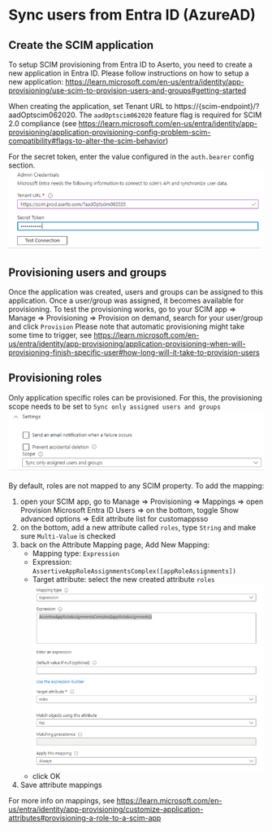# Sync users from Entra ID (AzureAD)

## Create the SCIM application
To setup SCIM provisioning from Entra ID to Aserto, you need to create a new application in Entra ID. Please follow instructions on how to setup a new application:  https://learn.microsoft.com/en-us/entra/identity/app-provisioning/use-scim-to-provision-users-and-groups#getting-started

When creating the application, set Tenant URL to https://{scim-endpoint}/?aadOptscim062020. The `aadOptscim062020` feature flag is required for SCIM 2.0 compliance (see https://learn.microsoft.com/en-us/entra/identity/app-provisioning/application-provisioning-config-problem-scim-compatibility#flags-to-alter-the-scim-behavior)

For the secret token, enter the value configured in the `auth.bearer` config section.
![Provisioning credentials](./img/credentials.png)

## Provisioning users and groups
Once the application was created, users and groups can be assigned to this application. Once a user/group was assigned, it becomes available for provisioning.
To test the provisioning works, go to your SCIM app => Manage => Provisioning => Provision on demand, search for your user/group and click `Provision`
Please note that automatic provisioning might take some time to trigger, see https://learn.microsoft.com/en-us/entra/identity/app-provisioning/application-provisioning-when-will-provisioning-finish-specific-user#how-long-will-it-take-to-provision-users

## Provisioning roles
Only application specific roles can be provisioned. For this, the provisioning scope needs to be set to `Sync only assigned users and groups`
![Sync only assigned users and groups](./img/image.png)

By default, roles are not mapped to any SCIM property. To add the mapping:
1. open your SCIM app, go to Manage => Provisioning => Mappings => open Provision Microsoft Entra ID Users => on the bottom, toggle Show advanced options => Edit attribute list for customappsso
2. on the bottom, add a new attribute called `roles`, type `String` and make sure `Multi-Value` is checked
3. back on the Attribute Mapping page, Add New Mapping:
    - Mapping type: `Expression`
    - Expression: `AssertiveAppRoleAssignmentsComplex([appRoleAssignments])`
    - Target attribute: select the new created attribute `roles`
    ![attribute mapping](./img/role-mapping.png)
    - click OK
4. Save attribute mappings

For more info on mappings, see https://learn.microsoft.com/en-us/entra/identity/app-provisioning/customize-application-attributes#provisioning-a-role-to-a-scim-app

